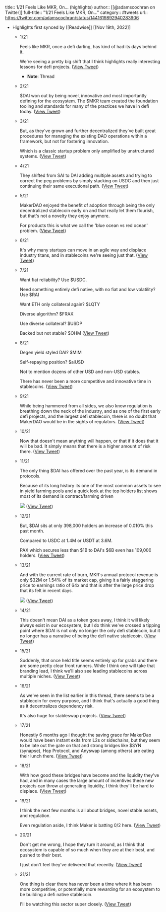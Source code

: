 title:: 1/21 Feels Like MKR, On... (highlights)
author:: [[@adamscochran on Twitter]]
full-title:: "1/21 Feels Like MKR, On..."
category:: #tweets
url:: https://twitter.com/adamscochran/status/1441619892940283906

- Highlights first synced by [[Readwise]] [[Nov 19th, 2022]]
	- 1/21
	  
	  Feels like MKR, once a defi darling, has kind of had its days behind it.
	  
	  We're seeing a pretty big shift that I think highlights really interesting lessons for defi projects. ([View Tweet](https://twitter.com/adamscochran/status/1441619892940283906))
		- **Note**: Thread
	- 2/21
	  
	  $DAI won out by being novel, innovative and most importantly defining for the ecosystem. The $MKR team created the foundation tooling and standards for many of the practices we have in defi today. ([View Tweet](https://twitter.com/adamscochran/status/1441619894496227329))
	- 3/21
	  
	  But, as they've grown and further decentralized they've built great procedures for managing the existing DAO operations within a framework, but not for fostering innovation.
	  
	  Which is a classic startup problem only amplified by unstructured systems. ([View Tweet](https://twitter.com/adamscochran/status/1441619896257990656))
	- 4/21
	  
	  They shifted from SAI to DAI adding multiple assets and trying to correct the peg problems by simply stacking on USDC and then just continuing their same executional path. ([View Tweet](https://twitter.com/adamscochran/status/1441619897767890944))
	- 5/21
	  
	  MakerDAO enjoyed the benefit of adoption through being the only decentralized stablecoin early on and that really let them flourish, but that's not a novelty they enjoy anymore.
	  
	  For products this is what we call the 'blue ocean vs red ocean' problem. ([View Tweet](https://twitter.com/adamscochran/status/1441619899172937728))
	- 6/21
	  
	  It's why many startups can move in an agile way and displace industry titans, and in stablecoins we're seeing just that. ([View Tweet](https://twitter.com/adamscochran/status/1441619900636676097))
	- 7/21
	  
	  Want fiat reliability? Use $USDC.
	  
	  Need something entirely defi native, with no fiat and low volatility? Use $RAI
	  
	  Want ETH only collateral again? $LQTY
	  
	  Diverse algorithm? $FRAX
	  
	  Use diverse collateral? $USDP
	  
	  Backed but not stable? $OHM ([View Tweet](https://twitter.com/adamscochran/status/1441619902117425152))
	- 8/21
	  
	  Degen yield styled DAI? $MIM
	  
	  Self-repaying position? $alUSD
	  
	  Not to mention dozens of other USD and non-USD stables.
	  
	  There has never been a more competitive and innovative time in stablecoins. ([View Tweet](https://twitter.com/adamscochran/status/1441619903467905027))
	- 9/21
	  
	  While being hammered from all sides, we also know regulation is breathing down the neck of the industry, and as one of the first early defi projects, and the largest defi stablecoin, there is no doubt that MakerDAO would be in the sights of regulators. ([View Tweet](https://twitter.com/adamscochran/status/1441619905112125440))
	- 10/21
	  
	  Now that doesn't mean anything will happen, or that if it does that it will be bad. It simply means that there is a higher amount of risk there. ([View Tweet](https://twitter.com/adamscochran/status/1441619906609491968))
	- 11/21
	  
	  The only thing $DAI has offered over the past year, is its demand in protocols.
	  
	  Because of its long history its one of the most common assets to see in yield farming pools and a quick look at the top holders list shows most of its demand is contract/farming driven 
	  
	  ![](https://pbs.twimg.com/media/FAGl6MGXEAAP9-c.png) ([View Tweet](https://twitter.com/adamscochran/status/1441619911046959108))
	- 12/21
	  
	  But, $DAI sits at only 398,000 holders an increase of 0.010% this past month.
	  
	  Compared to USDC at 1.4M or USDT at 3.6M.
	  
	  PAX which secures less than $1B to DAI's $6B even has 109,000 holders. ([View Tweet](https://twitter.com/adamscochran/status/1441619913307828225))
	- 13/21
	  
	  And with the current rate of burn, MKR's annual protocol revenue is only $32M or 1.54% of its market cap, giving it a fairly staggering price to earnings ratio of 64x and that is after the large price drop that its felt in recent days. 
	  
	  ![](https://pbs.twimg.com/media/FAGnNsjXIAA5XtI.png) ([View Tweet](https://twitter.com/adamscochran/status/1441619917346783236))
	- 14/21
	  
	  This doesn't mean DAI as a token goes away, I think it will likely always exist in our ecosystem, but I do think we've crossed a tipping point where $DAI is not only no longer the only defi stablecoin, but it no longer has a narrative of being the defi native stablecoin. ([View Tweet](https://twitter.com/adamscochran/status/1441619919196540928))
	- 15/21
	  
	  Suddenly, that once held title seems entirely up for grabs and there are some pretty clear front runners. While I think one will take that branding lead, I think we'll also see leading stablecoins across multiple niches. ([View Tweet](https://twitter.com/adamscochran/status/1441619920521998341))
	- 16/21
	  
	  As we've seen in the list earlier in this thread, there seems to be a stablecoin for every purpose, and I think that's actually a good thing as it decentralizes dependency risk.
	  
	  It's also huge for stableswap projects. ([View Tweet](https://twitter.com/adamscochran/status/1441619921964834822))
	- 17/21
	  
	  Honestly 6 months ago I thought the saving grace for MakerDao would have been instant exits from L2s or sidechains, but they seem to be late out the gate on that and strong bridges like $SYN (synapse), Hop Protocol, and Anyswap (among others) are eating their lunch there. ([View Tweet](https://twitter.com/adamscochran/status/1441619923533451264))
	- 18/21
	  
	  With how good these bridges have become and the liquidity they've had, and in many cases the large amount of incentives these new projects can throw at generating liquidity, I think they'll be hard to displace. ([View Tweet](https://twitter.com/adamscochran/status/1441619925034962953))
	- 19/21
	  
	  I think the next few months is all about bridges, novel stable assets, and regulation.
	  
	  Even regulation aside, I think Maker is batting 0/2 here. ([View Tweet](https://twitter.com/adamscochran/status/1441619926716928002))
	- 20/21
	  
	  Don't get me wrong, I hope they turn it around, as I think that ecosystem is capable of so much when they are at their best, and pushed to their best.
	  
	  I just don't feel they've delivered that recently. ([View Tweet](https://twitter.com/adamscochran/status/1441619928130408449))
	- 21/21
	  
	  One thing is clear there has never been a time where it has been more competitive, or potentially more rewarding for an ecosystem to be building a defi native stablecoin.
	  
	  I'll be watching this sector super closely. ([View Tweet](https://twitter.com/adamscochran/status/1441619929652871171))